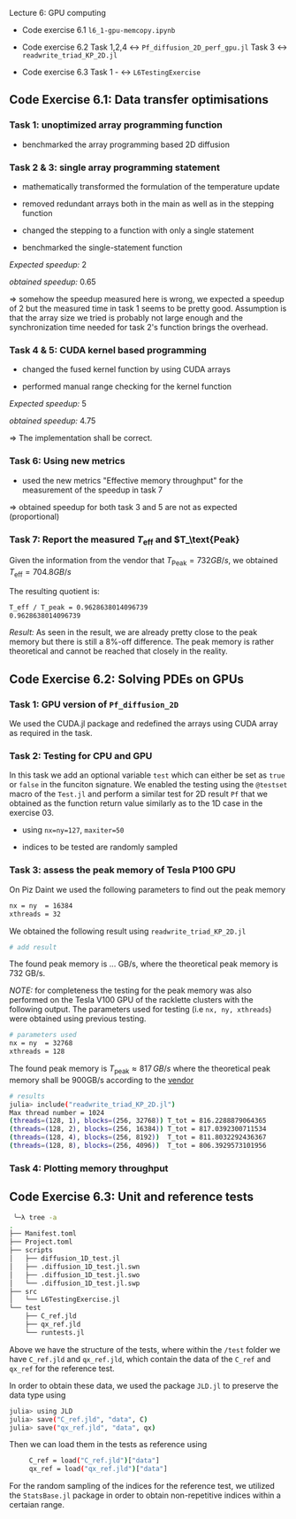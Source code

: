 Lecture 6: GPU computing

- Code exercise 6.1
                    `l6_1-gpu-memcopy.ipynb`


- Code exercise 6.2
                    Task 1,2,4 ↔ `Pf_diffusion_2D_perf_gpu.jl`
                    Task 3     ↔ `readwrite_triad_KP_2D.jl`


- Code exercise 6.3
                    Task 1 -  ↔ `L6TestingExercise`


## Code Exercise 6.1: Data transfer optimisations

### Task 1:  unoptimized array programming function

- benchmarked the array programming based 2D diffusion

### Task 2 & 3: single array programming statement

- mathematically transformed the formulation of the temperature update

- removed redundant arrays both in the main as well as in the stepping function

- changed the stepping to a function with only a single statement

- benchmarked the single-statement function

*Expected speedup:* 2

*obtained speedup:* 0.65


=> somehow the speedup measured here is wrong, we expected a speedup of 2 but the measured time in task 1 seems to be pretty good. Assumption is that the array size we tried is probably not large enough and the synchronization time needed for task 2's function brings the overhead.

### Task 4 & 5: CUDA kernel based programming

- changed the fused kernel function by using CUDA arrays

- performed manual range checking for the kernel function

*Expected speedup:* 5

*obtained speedup:* 4.75

=> The implementation shall be correct.


### Task 6: Using new metrics

- used the new metrics "Effective memory throughput" for the measurement of the speedup in task 7

=> obtained speedup for both task 3 and 5 are not as expected (proportional)



### Task 7: Report the measured $T_\text{eff}$ and $T_\text{Peak}

Given the information from the vendor that $T_\text{Peak} = 732 GB/s$, we obtained $T_\text{eff} = 704.8 GB/s$

The resulting quotient is:

```bash
T_eff / T_peak = 0.9628638014096739
0.9628638014096739
```

*Result:*  As seen in the result, we are already pretty close to the peak memory but there is still a 8%-off difference. The peak memory is rather theoretical and cannot be reached that closely in the reality. 


## Code Exercise 6.2: Solving PDEs on GPUs 

### Task 1: GPU version of `Pf_diffusion_2D`

We used the CUDA.jl package and redefined the arrays using CUDA array as required in the task.


### Task 2: Testing for CPU and GPU

In this task we add an optional variable `test` which can either be set as `true` or `false` in the funciton signature. We enabled the testing using the `@testset` macro of the `Test.jl` and perform a similar test for 2D result `Pf` that we obtained as the function return value similarly as to the 1D case in the exercise 03.

- using `nx=ny=127`, `maxiter=50`

- indices to be tested are randomly sampled



### Task 3: assess the peak memory of Tesla P100 GPU

On Piz Daint we used the following parameters to find out the peak memory

```bash
nx = ny  = 16384
xthreads = 32 
```

We obtained the following result using `readwrite_triad_KP_2D.jl`

```bash
# add result

```


The found peak memory is ... GB/s, where the theoretical peak memory is 732 GB/s.






*NOTE:* for completeness the testing for the peak memory was also performed on the Tesla V100 GPU of the racklette clusters with the following output. The parameters used for testing (i.e `nx, ny, xthreads`) were obtained using previous testing.

```bash
# parameters used
nx = ny  = 32768
xthreads = 128
```
The found peak memory is $T_\text{peak} \approx 817 \, GB/s$ where the theoretical peak memory shall be 900GB/s according to the [vendor](https://images.nvidia.com/content/technologies/volta/pdf/volta-v100-datasheet-update-us-1165301-r5.pdf)

```bash
# results
julia> include("readwrite_triad_KP_2D.jl")
Max thread number = 1024
(threads=(128, 1), blocks=(256, 32768)) T_tot = 816.2288879064365
(threads=(128, 2), blocks=(256, 16384)) T_tot = 817.0392300711534
(threads=(128, 4), blocks=(256, 8192))  T_tot = 811.8032292436367
(threads=(128, 8), blocks=(256, 4096))  T_tot = 806.3929573101956
```


### Task 4: Plotting memory throughput







## Code Exercise 6.3: Unit and reference tests 

```bash
 ╰─λ tree -a
.
├── Manifest.toml
├── Project.toml
├── scripts
│   ├── diffusion_1D_test.jl
│   ├── .diffusion_1D_test.jl.swn
│   ├── .diffusion_1D_test.jl.swo
│   └── .diffusion_1D_test.jl.swp
├── src
│   └── L6TestingExercise.jl
└── test
    ├── C_ref.jld
    ├── qx_ref.jld
    └── runtests.jl

```

Above we have the structure of the tests, where within the `/test` folder we have `C_ref.jld` and `qx_ref.jld`, which contain the data of the `C_ref` and `qx_ref` for the reference test.

In order to obtain these data, we used the package `JLD.jl` to preserve the data type using
```bash
julia> using JLD
julia> save("C_ref.jld", "data", C)
julia> save("qx_ref.jld", "data", qx)
```

Then we can load them in the tests as reference using
```bash
     C_ref = load("C_ref.jld")["data"]
     qx_ref = load("qx_ref.jld")["data"]
```


For the random sampling of the indices for the reference test, we utilized the `StatsBase.jl` package in order to obtain non-repetitive indices within a certaian range. 
